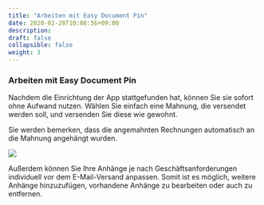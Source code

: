 ```yaml
---
title: "Arbeiten mit Easy Document Pin"
date: 2020-02-28T10:08:56+09:00
description: 
draft: false
collapsible: false
weight: 3
---
```

### Arbeiten mit Easy Document Pin
Nachdem die Einrichtung der App stattgefunden hat, können Sie sie sofort ohne Aufwand nutzen. Wählen Sie einfach eine Mahnung, die versendet werden soll, und versenden Sie diese wie gewohnt.

Sie werden bemerken, dass die angemahnten Rechnungen automatisch an die Mahnung angehängt wurden.

![](images/apps/edpdialogde.PNG)

Außerdem können Sie Ihre Anhänge je nach Geschäftsanforderungen individuell vor dem E-Mail-Versand anpassen. Somit ist es möglich, weitere Anhänge hinzuzufügen, vorhandene Anhänge zu bearbeiten oder auch zu entfernen.
